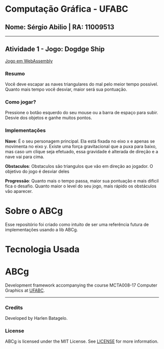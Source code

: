 # Computação Gráfica - UFABC
## Nome: Sérgio Abilio | RA: 11009513

----

## Atividade 1 - Jogo: Dogdge Ship

[Jogo em WebAssembly](https://sergioppires.github.io/comp-graph-ufabc/apps/ship_run/index.html)

### Resumo
Você deve escapar as naves triangulares do mal pelo meior tempo possível. Quanto mais tempo você desviar, maior será sua pontuação.

### Como jogar?
Pressione o botão esquerdo do seu mouse ou a barra de espaço para subir. Desvie dos objetos e ganhe muitos pontos.

### Implementações

<b>Nave</b>: É o seu personagem principal. Ela está fixada no eixo x e apenas se movimenta no eixo y. Existe uma força gravitacional que a puxa para baixo, mas caso um clique seja efetuado, essa gravidade é alterada de direção e a nave vai para cima.

<b>Obstaculos</b>: Obstaculos são triangulos que vão em direção ao jogador. O objetivo do jogo é desviar deles

<b>Progressão</b>: Quanto mais o tempo passa, maior sua pontuação e mais dificil fica o desafio. Quanto maior o level do seu jogo, mais rápido os obstáculos vão aparecer.


# Sobre o ABCg
Esse repositório foi criado como intuito de ser uma referência futura de implementações usando a lib ABCg.

# Tecnologia Usada

ABCg
======

Development framework accompanying the course MCTA008-17 Computer Graphics at [UFABC](https://www.ufabc.edu.br/).

----

### Credits

Developed by Harlen Batagelo.

### License

ABCg is licensed under the MIT License. See [LICENSE](https://github.com/hbatagelo/abcg/blob/main/LICENSE) for more information.
